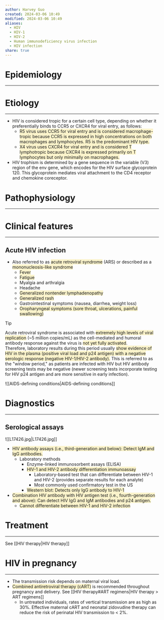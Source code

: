 ```yaml
---
author: Harvey Guo
created: 2024-03-06 10:49
modified: 2024-03-06 10:49
aliases:
  - HIV
  - HIV-1
  - HIV-2
  - Human immunodeficiency virus infection
  - HIV infection
share: true
---
```

# Epidemiology
---


# Etiology
---
- HIV is considered tropic for a certain cell type, depending on whether it preferentially binds to CCR5 or CXCR4 for viral entry, as follows:
	- <span style="background:rgba(240, 200, 0, 0.2)">R5 virus uses CCR5 for viral entry and is considered macrophage-tropic because CCR5 is expressed in high concentrations on both macrophages and lymphocytes.  R5 is the predominant HIV type.</span>
	- <span style="background:rgba(240, 200, 0, 0.2)">X4 virus uses CXCR4 for viral entry and is considered T lymphotropic because CXCR4 is expressed primarily on T lymphocytes but only minimally on macrophages.</span>
- HIV trophism is determined by a gene sequence in the variable (V3) region of the env gene, which encodes for the HIV surface glycoprotein 120.  This glycoprotein mediates viral attachment to the CD4 receptor and chemokine coreceptor.

# Pathophysiology
---


# Clinical features
---
## Acute HIV infection
- Also referred to as <span style="background:rgba(240, 200, 0, 0.2)">acute retroviral syndrome</span> (ARS) or described as a <span style="background:rgba(240, 200, 0, 0.2)">mononucleosis-like syndrome </span>
	- <span style="background:rgba(240, 200, 0, 0.2)">Fever</span>
	- <span style="background:rgba(240, 200, 0, 0.2)">Fatigue</span>
	- Myalgia and arthralgia
	- Headache
	- <span style="background:rgba(240, 200, 0, 0.2)">Generalized nontender lymphadenopathy </span>
	- <span style="background:rgba(240, 200, 0, 0.2)">Generalized rash </span>
	- Gastrointestinal symptoms (nausea, diarrhea, weight loss)
	- <span style="background:rgba(240, 200, 0, 0.2)">Oropharyngeal symptoms (sore throat, ulcerations, painful swallowing)</span>

>[!tip] 
>Acute retroviral syndrome is associated with <span style="background:rgba(240, 200, 0, 0.2)">extremely high levels of viral replication</span> (~5 million copies/mL) as the cell-mediated and humoral antibody response against the virus is <span style="background:rgba(240, 200, 0, 0.2)">not yet fully activated</span>.  
>Therefore, laboratory results during this period usually <span style="background:rgba(240, 200, 0, 0.2)">show evidence of HIV in the plasma (positive viral load and p24 antigen) with a negative serologic response (negative HIV-1/HIV-2 antibody).</span>
>This is referred to as the "window period," as patients are infected with HIV but HIV antibody screening tests may be negative (newer screening tests incorporate testing for HIV p24 antigen and are more sensitive in early infection).

![[AIDS-defining conditions|AIDS-defining conditions]]

# Diagnostics
---
## Serological assays
![[L17426.jpg|L17426.jpg]]
- <span style="background:rgba(240, 200, 0, 0.2)">HIV antibody assays (i.e., third-generation and below): Detect IgM and IgG antibodies.</span>
	- Laboratory methods
		- Enzyme-linked immunosorbent assays (ELISA)
		- <span style="background:rgba(240, 200, 0, 0.2)">HIV-1 and HIV-2 antibody differentiation immunoassay</span>
			- Laboratory-based test that can differentiate between HIV-1 and HIV-2 (provides separate results for each analyte)
			- Most commonly used confirmatory test in the US
		- <span style="background:rgba(240, 200, 0, 0.2)">Western blot: Detects only IgG antibody to HIV-1</span>
- <span style="background:rgba(240, 200, 0, 0.2)">Combination HIV antibody with HIV antigen test (i.e., fourth-generation and above): Can detect HIV IgG and IgM antibodies and p24 antigen.</span>
	- <span style="background:rgba(240, 200, 0, 0.2)">Cannot differentiate between HIV-1 and HIV-2 infection</span>

# Treatment
---
See [[HIV therapy|HIV therapy]]

# HIV in pregnancy
---
- The transmission risk depends on maternal viral load.
- <span style="background:rgba(240, 200, 0, 0.2)">Combined antiretroviral therapy (cART)</span> is recommended throughout pregnancy and delivery. See [[HIV therapy#ART regimens|HIV therapy > ART regimens]]
	- In untreated individuals, rates of vertical transmission are as high as 30%. Effective maternal cART and neonatal zidovudine therapy can reduce the risk of perinatal HIV transmission to < 2%.
